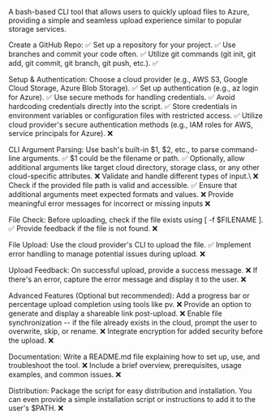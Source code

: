 A bash-based CLI tool that allows users to quickly upload files to Azure, providing a simple and seamless upload experience similar to popular storage services.

Create a GitHub Repo: ✅
Set up a repository for your project. ✅
Use branches and commit your code often. ✅
Utilize git commands (git init, git add, git commit, git branch, git push, etc.). ✅

Setup & Authentication:
Choose a cloud provider (e.g., AWS S3, Google Cloud Storage, Azure Blob Storage). ✅
Set up authentication (e.g., az login for Azure). ✅
Use secure methods for handling credentials. ✅
Avoid hardcoding credentials directly into the script. ✅
Store credentials in environment variables or configuration files with restricted access. ✅
Utilize cloud provider's secure authentication methods (e.g., IAM roles for AWS, service principals for Azure). ❌

CLI Argument Parsing: 
Use bash's built-in $1, $2, etc., to parse command-line arguments. ✅
$1 could be the filename or path. ✅
Optionally, allow additional arguments like target cloud directory, storage class, or any other cloud-specific attributes. ❌
Validate and handle different types of input.\ ❌
Check if the provided file path is valid and accessible. ✅
Ensure that additional arguments meet expected formats and values. ❌
Provide meaningful error messages for incorrect or missing inputs ❌

File Check:
Before uploading, check if the file exists using [ -f $FILENAME ]. ✅
Provide feedback if the file is not found. ❌

File Upload:
Use the cloud provider's CLI to upload the file. ✅
Implement error handling to manage potential issues during upload. ❌

Upload Feedback:
On successful upload, provide a success message. ❌
If there's an error, capture the error message and display it to the user. ❌

Advanced Features (Optional but recommended):
Add a progress bar or percentage upload completion using tools like pv. ❌
Provide an option to generate and display a shareable link post-upload. ❌
Enable file synchronization -- if the file already exists in the cloud, prompt the user to overwrite, skip, or rename. ❌
Integrate encryption for added security before the upload. ❌

Documentation:
Write a README.md file explaining how to set up, use, and troubleshoot the tool. ❌
Include a brief overview, prerequisites, usage examples, and common issues. ❌

Distribution:
Package the script for easy distribution and installation. You can even provide a simple installation script or instructions to add it to the user's $PATH. ❌
